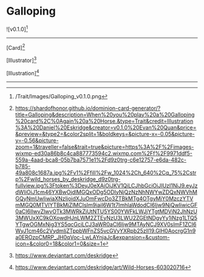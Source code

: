 # Galloping

![v0.1.0][^v0.1.0]

---

[Card][^Card]

[Illustrator][^Illustrator]

[Illustration][^Illustration]

---

[^v0.1.0]: /Trait/Images/Galloping_v0.1.0.png
[^Card]: https://shardofhonor.github.io/dominion-card-generator/?title=Galloping&description=When%20you%20play%20a%20Galloping%20card%2C%0Again%20a%20Horse.&type=Trait&credit=Illustration%3A%20Daniel%20Eskridge&creator=v0.1.0%20Evan%20Quan&price=&preview=&type2=&color2split=1&boldkeys=&picture-x=-0.05&picture-y=-0.56&picture-zoom=1&traveller=false&trait=true&picture=https%3A%2F%2Fimages-wixmp-ed30a86b8c4ca887773594c2.wixmp.com%2Ff%2F9971ddf5-559a-4aad-bca8-05b7ba7571e1%2Fd9z0trg-c6e12757-e6da-482c-b785-49a808c1687a.jpg%2Fv1%2Ffill%2Fw_1024%2Ch_640%2Cq_75%2Cstrp%2Fwild_horses_by_deskridge_d9z0trg-fullview.jpg%3Ftoken%3DeyJ0eXAiOiJKV1QiLCJhbGciOiJIUzI1NiJ9.eyJzdWIiOiJ1cm46YXBwOjdlMGQxODg5ODIyNjQzNzNhNWYwZDQxNWVhMGQyNmUwIiwiaXNzIjoidXJuOmFwcDo3ZTBkMTg4OTgyMjY0MzczYTVmMGQ0MTVlYTBkMjZlMCIsIm9iaiI6W1t7ImhlaWdodCI6Ijw9NjQwIiwicGF0aCI6IlwvZlwvOTk3MWRkZjUtNTU5YS00YWFkLWJjYTgtMDViN2JhNzU3MWUxXC9kOXowdHJnLWM2ZTEyNzU3LWU2ZGEtNDgyYy1iNzg1LTQ5YTgwOGMxNjg3YS5qcGciLCJ3aWR0aCI6Ijw9MTAyNCJ9XV0sImF1ZCI6WyJ1cm46c2VydmljZTppbWFnZS5vcGVyYXRpb25zIl19.GlH0AocrgG1n9a0EROzpCMRP_JH0qVoc-LwLAYnjaJc&expansion=&custom-icon=&color0=18&color1=0&size=1
[^Illustrator]: https://www.deviantart.com/deskridge
[^Illustration]: https://www.deviantart.com/deskridge/art/Wild-Horses-603020716
